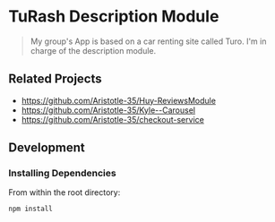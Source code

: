 # TuRash Description Module

> My group's App is based on a car renting site called Turo. I'm in charge of the description module.

## Related Projects

  - https://github.com/Aristotle-35/Huy-ReviewsModule
  - https://github.com/Aristotle-35/Kyle--Carousel
  - https://github.com/Aristotle-35/checkout-service


## Development

### Installing Dependencies

From within the root directory:

```sh
npm install
```

